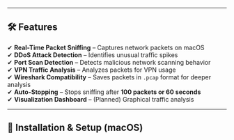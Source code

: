 
---

## **🛠 Features**
✔ **Real-Time Packet Sniffing** – Captures network packets on macOS  
✔ **DDoS Attack Detection** – Identifies unusual traffic spikes  
✔ **Port Scan Detection** – Detects malicious network scanning behavior  
✔ **VPN Traffic Analysis** – Analyzes packets for VPN usage  
✔ **Wireshark Compatibility** – Saves packets in `.pcap` format for deeper analysis  
✔ **Auto-Stopping** – Stops sniffing after **100 packets or 60 seconds**  
✔ **Visualization Dashboard** – (Planned) Graphical traffic analysis  

---

## **🚀 Installation & Setup (macOS)**
